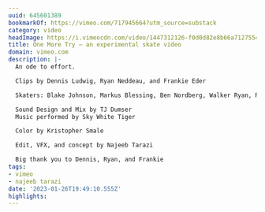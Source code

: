 ```yaml
---
uuid: 645601389
bookmarkOf: https://vimeo.com/717945664?utm_source=substack
category: video
headImage: https://i.vimeocdn.com/video/1447312126-f0d0d82e8b66a71275548263430b33b3e7166d43a3f62ab17ad8310a67dbbc0b-d_295x166
title: One More Try – an experimental skate video
domain: vimeo.com
description: |-
  An ode to effort.

  Clips by Dennis Ludwig, Ryan Neddeau, and Frankie Eder

  Skaters: Blake Johnson, Markus Blessing, Ben Nordberg, Walker Ryan, Ray Corey, Carlos Montes, Matthew Parra

  Sound Design and Mix by TJ Dumser
  Music performed by Sky White Tiger

  Color by Kristopher Smale

  Edit, VFX, and concept by Najeeb Tarazi

  Big thank you to Dennis, Ryan, and Frankie
tags:
- vimeo
- najeeb tarazi
date: '2023-01-26T19:49:10.555Z'
highlights:
---
```



